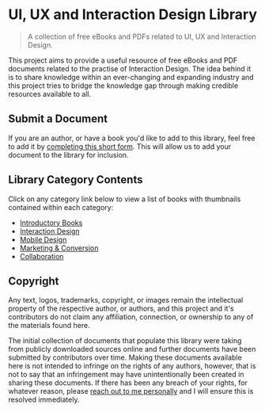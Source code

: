 # UI, UX and Interaction Design Library

> A collection of free eBooks and PDFs related to UI, UX and Interaction Design.

This project aims to provide a useful resource of free eBooks and PDF documents related to the practise of Interaction
Design. The idea behind it is to share knowledge within an ever-changing and expanding industry and this project tries
to bridge the knowledge gap through making credible resources available to all.

## Submit a Document

If you are an author, or have a book you'd like to add to this library, feel free to add it by 
[completing this short form][submit]. This will allow us to add your document to the library for inclusion.

## Library Category Contents

Click on any category link below to view a list of books with thumbnails contained within each category:

- [Introductory Books][introductory]
- [Interaction Design][ixd]
- [Mobile Design][mobile]
- [Marketing & Conversion][marketing]
- [Collaboration][collaboration]

## Copyright

Any text, logos, trademarks, copyright, or images remain the intellectual property of the respective author, or authors, 
and this project and it's contributors do not claim any affiliation, connection, or ownership to any of the materials 
found here.

The initial collection of documents that populate this library were taking from publicly downloaded sources online and 
further documents have been submitted by contributors over time. Making these documents available here is not intended 
to infringe on the rights of any authors, however, that is not to say that an infringement may have unintentionally 
been created in sharing these documents. If there has been any breach of your rights, for whatever reason, 
please [reach out to me personally][email] and I will ensure this is resolved immediately. 

[submit]: https://github.com/justinhartman/ui-ux-design-library/issues/new?assignees=justinhartman&labels=new%2Cdocument&template=submit_document.yml&title=%5BNew+Submission%5D%3A+
[email]: mailto:zb7qb0i3@anonaddy.me?subject=GitHub%20Document%20Library
[collaboration]: ./Collaboration/README.md "Click here for Collaboration books"
[ixd]: ./Interaction%20Design/README.md "Click here for Interaction Design books"
[introductory]: ./Introductory%20Books/README.md "Click here for Introductory books"
[marketing]: ./Marketing%20&%20Conversion/README.md "Click here for Marketing & Conversion books"
[mobile]: ./Mobile%20Design/README.md "Click here for Mobile Design books"
[style]: ./Style%20Guides/README.md "Click here for Style Guides books"
[typography]: ./Typography/README.md "Click here for Typography books"
[usability]: ./Usability%20Testing/README.md "Click here for Usability Testing books"
[ux]: ./User%20Experience/README.md "Click here for UX books"
[ui]: ./User%20Interface/README.md "Click here for UI books"
[web]: ./Web%20Design/README.md "Click here for Web Design books"
[wireframes]: ./Wireframes,%20Mockups,%20Prototypes/README.md "Click here for Wireframe, Mockups and Prototypes books"
